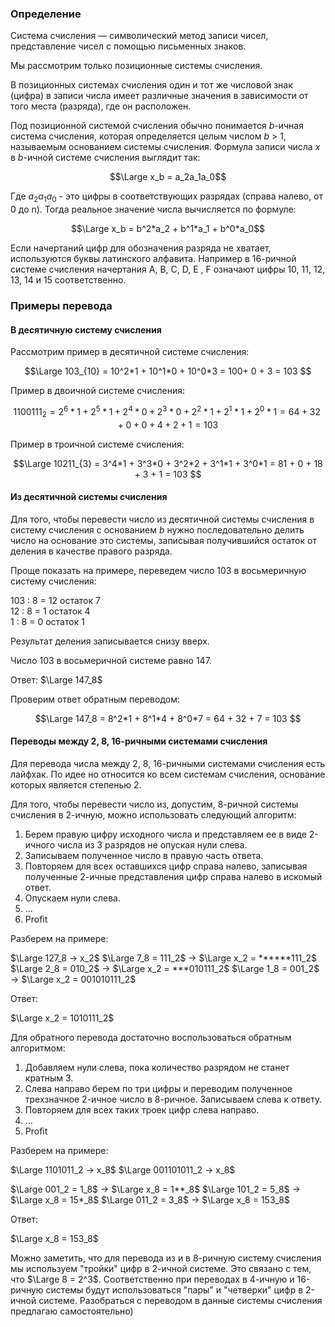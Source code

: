 ### Определение
Система счисления — символический метод записи чисел, представление чисел с помощью письменных знаков. 

Мы рассмотрим только позиционные системы счисления.

В позиционных системах счисления один и тот же числовой знак (цифра) в записи числа имеет различные значения в зависимости от того места (разряда), где он расположен.

Под позиционной системой счисления обычно понимается _b_-ичная система счисления, которая определяется целым числом _b_ > 1, называемым основанием системы счисления. Формула записи числа _x_ в _b_-ичной системе счисления выглядит так:

$$\Large x_b = a_2a_1a_0$$

Где $a_2a_1a_0$ - это цифры в соответствующих разрядах (справа налево, от 0 до n). Тогда реальное значение числа вычисляется по формуле:

$$\Large x_b = b^2*a_2 + b^1*a_1 + b^0*a_0$$

Если начертаний цифр для обозначения разряда не хватает, используются буквы латинского алфавита. Например в 16-ричной системе счисления начертания A, B, C, D, E , F означают цифры 10, 11, 12, 13, 14 и 15 соответственно.

### Примеры перевода 
#### В десятичную систему счисления

Рассмотрим пример в десятичной системе счисления:

$$\Large 103_{10} = 10^2*1 + 10^1*0 + 10^0*3 = 100+ 0 + 3 = 103 $$

Пример в двоичной системе счисления:

$$ 1100111_{2} = 2^6*1 + 2^5*1 + 2^4*0 + 2^3*0 + 2^2*1 + 2^1*1 + 2^0*1 = 64 + 32 + 0 + 0 + 4 + 2 + 1 = 103 $$

Пример в троичной системе счисления: 

$$\Large 10211_{3} = 3^4*1 + 3^3*0 + 3^2*2 + 3^1*1 + 3^0*1 = 81 + 0 + 18 + 3 + 1 = 103 $$

#### Из десятичной системы счисления

Для того, чтобы перевести число из десятичной системы счисления в систему счисления с основанием _b_ нужно последовательно делить число на основание это системы, записывая получившийся остаток от деления в качестве правого разряда.

Проще показать на примере, переведем число 103 в восьмеричную систему счисления:

103 : 8 = 12 остаток 7  
12 : 8 = 1 остаток 4  
1 : 8 = 0 остаток 1  
  
Результат деления записывается снизу вверх.  
  
Число 103 в восьмеричной системе равно 147.  
  
Ответ: $\Large 147_8$

Проверим ответ обратным переводом:

$$\Large 147_8 = 8^2*1 + 8^1*4 + 8^0*7 = 64 + 32 + 7 = 103 $$


#### Переводы между 2, 8, 16-ричными системами счисления

Для перевода числа между 2, 8, 16-ричными системами счисления есть лайфхак. По идее но относится ко всем системам счисления, основание которых является степенью 2.

Для того, чтобы перевести число из, допустим, 8-ричной системы счисления в 2-ичную, можно использовать следующий алгоритм:
1. Берем правую цифру исходного числа и представляем ее в виде 2-ичного числа из 3 разрядов не опуская нули слева.
2. Записываем полученное число в правую часть ответа.
3. Повторяем для всех оставшихся цифр справа налево, записывая полученные 2-ичные представления цифр справа налево в искомый ответ.
4. Опускаем нули слева.
5. ...
6. Profit

Разберем на примере:

$\Large 127_8 -> x_2$
$\Large 7_8 = 111_2$ -> $\Large x_2 = ******111_2$
$\Large 2_8 = 010_2$ -> $\Large x_2 = ***010111_2$
$\Large 1_8 = 001_2$ -> $\Large x_2 = 001010111_2$

Ответ:

$\Large x_2 = 1010111_2$

Для обратного перевода достаточно воспользоваться обратным алгоритмом:

1. Добавляем нули слева, пока количество разрядом не станет кратным 3.
2. Слева направо берем по три цифры и переводим полученное трехзначное 2-ичное число в 8-ричное. Записываем слева к ответу.
3. Повторяем для всех таких троек цифр слева направо.
4. ...
5. Profit

Разберем на примере:

$\Large 1101011_2 -> x_8$
$\Large 001101011_2 -> x_8$

$\Large 001_2 = 1_8$ -> $\Large x_8 = 1**_8$
$\Large 101_2 = 5_8$ -> $\Large x_8 = 15*_8$
$\Large 011_2 = 3_8$ -> $\Large x_8 = 153_8$

Ответ:

$\Large x_8 = 153_8$

Можно заметить, что для перевода из и в 8-ричную систему счисления мы используем "тройки" цифр в 2-ичной системе. Это связано с тем, что $\Large 8 = 2^3$. Соответственно при переводах в 4-ичную и 16-ричную системы будут использоваться "пары" и "четверки" цифр в 2-ичной системе. Разобраться с переводом в данные системы счисления предлагаю самостоятельно)

